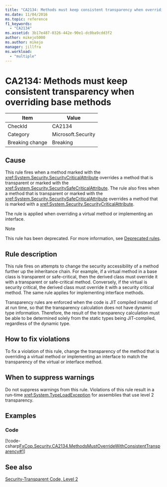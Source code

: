 ```yaml
---
title: "CA2134: Methods must keep consistent transparency when overriding base methods"
ms.date: 11/04/2016
ms.topic: reference
f1_keywords:
  - "CA2134"
ms.assetid: 3b17e487-0326-442e-90e1-dc0ba9cdd3f2
author: mikejo5000
ms.author: mikejo
manager: jillfra
ms.workload:
  - "multiple"
---
```

# CA2134: Methods must keep consistent transparency when overriding base methods

|Item|Value|
|-|-|
|CheckId|CA2134|
|Category|Microsoft.Security|
|Breaking change|Breaking|

## Cause
This rule fires when a method marked with the <xref:System.Security.SecurityCriticalAttribute> overrides a method that is transparent or marked with the <xref:System.Security.SecuritySafeCriticalAttribute>. The rule also fires when a method that is transparent or marked with the <xref:System.Security.SecuritySafeCriticalAttribute> overrides a method that is marked with a <xref:System.Security.SecurityCriticalAttribute>.

The rule is applied when overriding a virtual method or implementing an interface.

> [!NOTE]
> This rule has been deprecated. For more information, see [Deprecated rules](fxcop-unported-deprecated-rules.md).

## Rule description
This rule fires on attempts to change the security accessibility of a method further up the inheritance chain. For example, if a virtual method in a base class is transparent or safe-critical, then the derived class must override it with a transparent or safe-critical method. Conversely, if the virtual is security critical, the derived class must override it with a security critical method. The same rule applies for implementing interface methods.

Transparency rules are enforced when the code is JIT compiled instead of at run time, so that the transparency calculation does not have dynamic type information. Therefore, the result of the transparency calculation must be able to be determined solely from the static types being JIT-compiled, regardless of the dynamic type.

## How to fix violations
To fix a violation of this rule, change the transparency of the method that is overriding a virtual method or implementing an interface to match the transparency of the virtual or interface method.

## When to suppress warnings
Do not suppress warnings from this rule. Violations of this rule result in a run-time <xref:System.TypeLoadException> for assemblies that use level 2 transparency.

## Examples

### Code
[!code-csharp[FxCop.Security.CA2134.MethodsMustOverrideWithConsistentTransparency#1](../code-quality/codesnippet/CSharp/ca2134-methods-must-keep-consistent-transparency-when-overriding-base-methods_1.cs)]

## See also
[Security-Transparent Code, Level 2](/dotnet/framework/misc/security-transparent-code-level-2)
